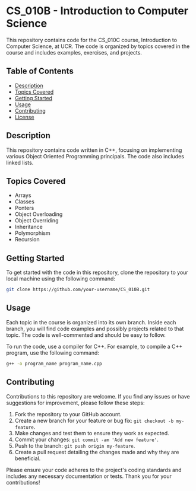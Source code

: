 # CS_010B - Introduction to Computer Science

This repository contains code for the CS_010C course, Introduction to Computer Science, at UCR. The code is organized by topics covered in the course and includes examples, exercises, and projects.

## Table of Contents

- [Description](#description)
- [Topics Covered](#topics-covered)
- [Getting Started](#getting-started)
- [Usage](#usage)
- [Contributing](#contributing)
- [License](#license)

## Description

This repository contains code written in C++, focusing on implementing various Object Oriented Programming principals. The code also includes linked lists.

## Topics Covered

- Arrays
- Classes
- Ponters
- Object Overloading
- Object Overriding
- Inheritance
- Polymorphism
- Recursion

## Getting Started

To get started with the code in this repository, clone the repository to your local machine using the following command:

```bash
git clone https://github.com/your-username/CS_010B.git

```
## Usage

Each topic in the course is organized into its own branch. Inside each branch, you will find code examples and possibly projects related to that topic. The code is well-commented and should be easy to follow.

To run the code, use a compiler for C++. For example, to compile a C++ program, use the following command:

```bash
g++ -o program_name program_name.cpp
```

## Contributing

Contributions to this repository are welcome. If you find any issues or have suggestions for improvement, please follow these steps:

1. Fork the repository to your GitHub account.
2. Create a new branch for your feature or bug fix: `git checkout -b my-feature`.
3. Make changes and test them to ensure they work as expected.
4. Commit your changes: `git commit -am 'Add new feature'`.
5. Push to the branch: `git push origin my-feature`.
6. Create a pull request detailing the changes made and why they are beneficial.

Please ensure your code adheres to the project's coding standards and includes any necessary documentation or tests. Thank you for your contributions!

